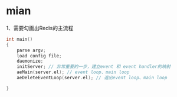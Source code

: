# mian

1、需要勾画出Redis的主流程



```C
int main()
{
	parse argv;
	load config file;
	daemonize;
	initServer; // 非常重要的一步，建立event 和 event handler的映射
	aeMain(server.el); // event loop、main loop
    aeDeleteEventLoop(server.el); // 退出event loop、main loop

}
```

